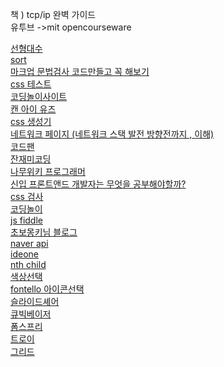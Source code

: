 책 ) tcp/ip 완벽 가이드 <br>
유투브 ->mit opencourseware <br>

<a href="https://www.youtube.com/watch?v=ZK3O402wf1c">선형대수<br>
<a href="https://www.youtube.com/watch?v=FNeL18KsWPc">sort<br>
<a href="https://validator.w3.org/">마크업 문법검사 코드만들고 꼭 해보기<br>
<a href="https://css3test.com/">css 테스트<br>
<a href="https://carrotcarrot.blog.me/40205955584?Redirect=Log&from=postView">코딩놀이사이트<br>
<a href="https://caniuse.com/#feat=picture">캔 아이 유즈<br>
<a href="http://www.colorzilla.com/gradient-editor/">css 생성기<br>
<a href="https://d2.naver.com/helloworld/47667">네트워크 페이지 (네트워크 스택 발전 방향전까지 , 이해)<br>
<a href="https://codepen.io/pen/?&editable=true">코드팬 <br>
<a href="http://www.fun-coding.org/daveblog.html">잔재미코딩 <br>
<a href="https://namu.wiki/w/%ED%94%84%EB%A1%9C%EA%B7%B8%EB%9E%98%EB%A8%B8">나무위키 프로그래머 <br>
<a href="https://jbee.io/essay/for_junior_frontend_developer/">신입 프론트앤드 개발자는 무엇을 공부해야할까? <br>
<a href="https://jigsaw.w3.org/css-validator/"> css 검사 <br>
<a href="https://carrotcarrot.blog.me/40205955584?Redirect=Log&from=postView">코딩놀이<br>
<a href="https://jsfiddle.net/">js fiddle<br>
<a href="https://wayhome25.github.io/">초보몽키님 블로그<br>
<a href="https://navermaps.github.io/maps.js.ncp/docs/index.html">naver api <br>
<a href="https://ideone.com/">ideone<br>
<a href="http://nthmaster.com/">nth child<br>
<a href="https://webgradients.com/">색상선택<br>
<a href="http://fontello.com/"> fontello 아이콘선택<br>
<a href="https://www.slideshare.net/search/slideshow?searchfrom=header&q=wsconf">슬라이드셰어<br>
<a href="http://cubic-bezier.com/#.02,-0.76,.83,.67">큐빅베이저<br>
<a href="https://formspree.io/">폼스프리<br>
<a href="http://troy.labs.daum.net/">트로이<br>
<a href="https://uid.gitbook.io/css-grid/">그리드<br>







